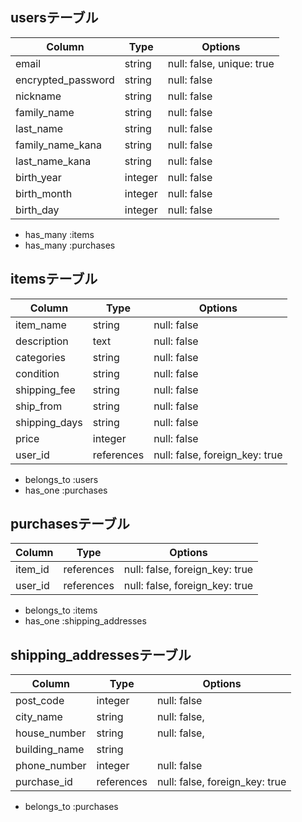 
## usersテーブル 

| Column             | Type    | Options                    |
| ------------------ | ------- | -------------------------- |
| email              | string  | null: false, unique: true  |
| encrypted_password | string  | null: false                |
| nickname           | string  | null: false                |
| family_name        | string  | null: false                |
| last_name          | string  | null: false                |
| family_name_kana   | string  | null: false                |
| last_name_kana     | string  | null: false                |
| birth_year         | integer | null: false                |
| birth_month        | integer | null: false                |
| birth_day          | integer | null: false                |

- has_many :items
- has_many :purchases

## itemsテーブル 

| Column        | Type       | Options                        |
| ------------- | ---------- | ------------------------------ |
| item_name     | string     | null: false                    |
| description   | text       | null: false                    |
| categories    | string     | null: false                    |
| condition     | string     | null: false                    |
| shipping_fee  | string     | null: false                    |
| ship_from     | string     | null: false                    |
| shipping_days | string     | null: false                    |
| price         | integer    | null: false                    |
| user_id       | references | null: false, foreign_key: true |

- belongs_to :users
- has_one :purchases 

## purchasesテーブル 

| Column             | Type       | Options                        |
| ------------------ | ---------- | ------------------------------ |
| item_id            | references | null: false, foreign_key: true |
| user_id            | references | null: false, foreign_key: true |

- belongs_to :items
- has_one :shipping_addresses 

## shipping_addressesテーブル 

| Column        | Type       | Options                        |
| ------------- | ---------- | ------------------------------ |
| post_code     | integer    | null: false                    |
| city_name     | string     | null: false,                   |
| house_number  | string     | null: false,                   |
| building_name | string     |                                |
| phone_number  | integer    | null: false                    |
| purchase_id   | references | null: false, foreign_key: true |

- belongs_to :purchases